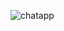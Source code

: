 ![chatapp](https://github.com/isurusajith68/chat-app-socket.io/assets/89340506/551a84e4-245c-4082-8692-79f79efd8f6b)
